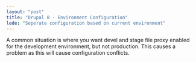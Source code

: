 ```yaml
---
layout: "post"
title: "Drupal 8 - Environment Configuration"
lede: "Seperate configuration based on current environment"
---
```

A common situation is where you want devel and stage file proxy enabled for
the development environment, but not production. This causes a problem as this
will cause configuration conflicts.
